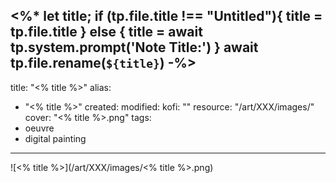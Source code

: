 <%*
let title;
if (tp.file.title !== "Untitled"){
	title = tp.file.title
} else {
	title = await tp.system.prompt('Note Title:')
}
await tp.file.rename(`${title}`)
-%>
---
title: "<% title %>"
alias:
- "<% title %>"
created: 
modified: 
kofi: ""
resource: "/art/XXX/images/"
cover: "<% title %>.png"
tags:
- oeuvre
- digital painting
---

![<% title %>](/art/XXX/images/<% title %>.png)